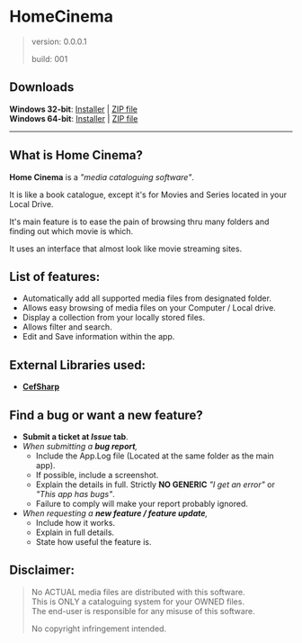 # HomeCinema

> version:	0.0.0.1
> 
> build:	001

## Downloads

**Windows 32-bit**: [Installer](http://example.com "Main Link") | [ZIP file](http://example.com) <br>
**Windows 64-bit**: [Installer](http://example.com) | [ZIP file](http://example.com)

****

## What is Home Cinema?

**Home Cinema** is a *"media cataloguing software"*.

It is like a book catalogue, except it's for Movies and Series located in your Local Drive.

It's main feature is to ease the pain of browsing thru many folders and finding out which movie is which.

It uses an interface that almost look like movie streaming sites.
	
## List of features:
	
- Automatically add all supported media files from designated folder.
- Allows easy browsing of media files on your Computer / Local drive.
- Display a collection from your locally stored files.
- Allows filter and search.
- Edit and Save information within the app.

## External Libraries used:

- **[CefSharp](https://cefsharp.github.io/)**

## Find a bug or want a new feature?

- **Submit a ticket at *Issue* tab**.
- *When submitting a **bug report**,*
  - Include the App.Log file (Located at the same folder as the main app).
  - If possible, include a screenshot.
  - Explain the details in full. Strictly **NO GENERIC** *"I get an error"* or *"This app has bugs"*.
  - Failure to comply will make your report probably ignored.
- *When requesting a **new feature / feature update**,*
  - Include how it works.
  - Explain in full details.
  - State how useful the feature is.

## Disclaimer:

> No ACTUAL media files are distributed with this software. <br>
> This is ONLY a cataloguing system for your OWNED files.<br>
> The end-user is responsible for any misuse of this software.
>
> No copyright infringement intended.